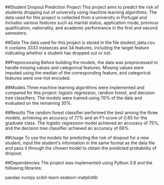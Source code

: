 ##Student Dropout Prediction Project
This project aims to predict the risk of students dropping out of university using machine learning algorithms. The data used for this project is collected from a university in Portugal and includes various features such as marital status, application mode, previous qualification, nationality, and academic performance in the first and second semesters.

##Data
The data used for this project is stored in the file student_data.csv. It contains 3333 instances and 34 features, including the target feature indicating whether a student has dropped out or not.

##Preprocessing
Before building the models, the data was preprocessed to handle missing values and categorical features. Missing values were imputed using the median of the corresponding feature, and categorical features were one-hot encoded.

##Models
Three machine learning algorithms were implemented and compared for this project: logistic regression, random forest, and decision tree classifiers. The models were trained using 70% of the data and evaluated on the remaining 30%.

##Results
The random forest classifier performed the best among the three models, achieving an accuracy of 77% and an F1-score of 0.85 for the graduate class. The logistic regression model achieved an accuracy of 75%, and the decision tree classifier achieved an accuracy of 69%.

##Usage
To use the models for predicting the risk of dropout for a new student, input the student's information in the same format as the data file and pass it through the chosen model to obtain the predicted probability of dropout.

##Dependencies
The project was implemented using Python 3.8 and the following libraries:

pandas
numpy
scikit-learn
seaborn
matplotlib